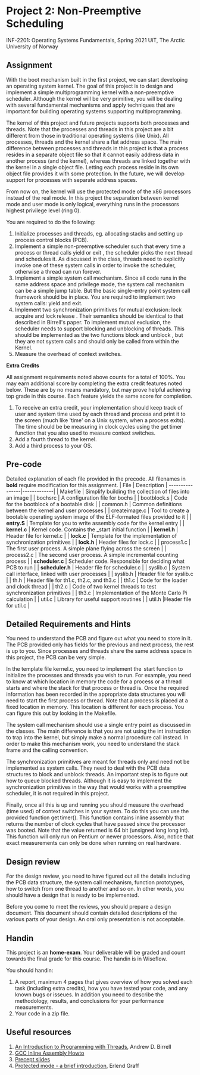 # Project 2: Non-Preemptive Scheduling

INF-2201: Operating Systems Fundamentals,
Spring 2021
UiT, The Arctic University of Norway
 
 ## Assignment
 
With the boot mechanism built in the first project, we can start developing an operating system kernel. The goal of this project is to design and implement a simple multiprogramming kernel with a non-preemptive scheduler. Although the kernel will be very primitive, you will be dealing with several fundamental mechanisms and apply techniques that are important for building operating systems supporting multiprogramming.

The kernel of this project and future projects supports both processes and threads. Note that the processes and threads in this project are a bit different from those in traditional operating systems (like Unix). All processes, threads and the kernel share a flat address space. The main difference between processes and threads in this project is that a process resides in a separate object file so that it cannot easily address data in another process (and the kernel), whereas threads are linked together with the kernel in a single object file. Letting each process reside in its own object file provides it with some protection. In the future, we will develop support for processes with separate address spaces.

From now on, the kernel will use the protected mode of the x86 processors instead of the real mode. In this project the separation between kernel mode and user mode is only logical, everything runs in the processors highest privilege level (ring 0).

You are required to do the following: 
1. Initialize processes and threads, eg. allocating stacks and setting up process control blocks (PCB).
2. Implement a simple non-preemptive scheduler such that every time a process or thread calls yield or exit , the scheduler picks the next thread and schedules it. As discussed in the class, threads need to explicitly invoke one of these system calls in order to invoke the scheduler, otherwise a thread can run forever.
3. Implement a simple system call mechanism. Since all code runs in the same address space and privilege mode, the system call mechanism can be a simple jump table. But the basic single-entry point system call framework should be in place. You are required to implement two system calls: yield and exit.
4. Implement two synchronization primitives for mutual exclusion: lock acquire and lock release . Their semantics should be identical to that described in Birrell's paper. To implement mutual exclusion, the scheduler needs to support blocking and unblocking of threads. This should be implemented as the two functions block and unblock , but they are not system calls and should only be called from within the Kernel.
5. Measure the overhead of context switches.

**Extra Credits**

All assignment requirements noted above counts for a total of 100%. You may earn additional score by completing the extra credit features noted below. These are by no means mandatory, but may prove helpful achieving top grade in this course. Each feature yields the same score for completion.

1. To receive an extra credit, your implementation should keep track of user and system time used by each thread and process and print it to the screen (much like 'time' on a Unix system, when a process exits). The time should be be measuring in clock cycles using the get timer function that you also used to measure context switches.
2. Add a fourth thread to the kernel.
3. Add a third process to your OS.

## Pre-code

Detailed explanation of each file provided in the precode. All filenames in **bold** require modification for this assignment.
| File 	        | Description |
----------------|-------------|
| Makefile      |	Simplify building the collection of files into an image |
| bochsrc 	     | A configuration file for bochs | 
| bootblock.s   |	Code for the bootblock of a bootable disk |
| common.h      |	Common definitions between the kernel and user processes | 
| createimage.c |	Tool to create a bootable operating system image of the ELF-formated files provided to it |
| **entry.S**   |	Template for you to write assembly code for the kernel entry |
| **kernel.c**  | Kernel code. Contains the \_start initial function |
| **kernel.h**  | Header file for kernel.c |
| **lock.c** 	  | Template for the implementation of synchronization primitives |
| **lock.h** 	  | Header files for lock.c |
| process1.c    | The first user process. A simple plane flying across the screen |
| process2.c    | The second user process. A simple incremental counting process |
| **scheduler.c**	| Scheduler code. Responsible for deciding what PCB to run |
| **scheduler.h** | Header file for scheduler.c |
| syslib.c 	    | System call interface, linked with user processes |
| syslib.h 	    | Header file for syslib.c |
| th.h 	        | Header file for th1.c, th2.c, and th3.c |
| th1.c 	       | Code for the loader and clock thread |
| th2.c 	       | Code of two kernel threads to test synchronization primitives |
| th3.c 	       | Implementation of the Monte Carlo Pi calculation |
| util.c        |	Library for useful support routines |
| util.h 	      |Header file for util.c |

## Detailed Requirements and Hints

You need to understand the PCB and figure out what you need to store in it. The PCB provided only has fields for the previous and next process, the rest is up to you. Since processes and threads share the same address space in this project, the PCB can be very simple.

In the template file kernel.c, you need to implement the  start function to initialize the processes and threads you wish to run. For example, you need to know at which location in memory the code for a process or a thread starts and where the stack for that process or thread is. Once the required information has been recorded in the appropriate data structures you will need to start the first process or thread. Note that a process is placed at a fixed location in memory. This location is different for each process. You can figure this out by looking in the Makefile.

The system call mechanism should use a single entry point as discussed in the classes. The main difference is that you are not using the int instruction to trap into the kernel, but simply make a normal procedure call instead. In order to make this mechanism work, you need to understand the stack frame and the calling convention.

The synchronization primitives are meant for threads only and need not be implemented as system calls. They need to deal with the PCB data structures to block and unblock threads. An important step is to figure out how to queue blocked threads. Although it is easy to implement the synchronization primitives in the way that would works with a preemptive scheduler, it is not required in this project.

Finally, once all this is up and running you should measure the overhead (time used) of context switches in your system. To do this you can use the provided function get timer(). This function contains inline assembly that returns the number of clock cycles that have passed since the processor was booted. Note that the value returned is 64 bit (unsigned long long int). This function will only run on Pentium or newer processors. Also, notice that exact measurements can only be done when running on real hardware. 

## Design review

For the design review, you need to have figured out all the details including the PCB data structure, the system call mechanism, function prototypes, how to switch from one thread to another and so on. In other words, you should have a design that is ready to be implemented.

Before you come to meet the reviews, you should prepare a design document. This document should contain detailed descriptions of the various parts of your design. An oral only presentation is not acceptable. 

## Handin

This project is an **home-exam**. Your deliverable will be graded and count towards the final grade for this course. The handin is in Wiseflow. 

You should handin:
1. A report, maximum 4 pages that gives overview of how you solved each task (including extra credits), how you have tested your code, and any known bugs or isseues. In addition you need to describe the methodology, results, and conclusions for your performance measurements.
2. Your code in a zip file.

## Useful resources
1. [An Introduction to Programming with Threads](birrel.pdf), Andrew D. Birrell
2. [GCC Inline Assembly Howto](http://www.ibiblio.org/gferg/ldp/GCC-Inline-Assembly-HOWTO.html)
3. [Precept slides](P2-precepts.pptx)
4. [Protected mode - a brief introduction](protected-mode.pdf), Erlend Graff
